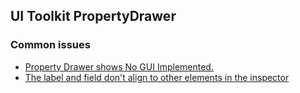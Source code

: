 ## UI Toolkit PropertyDrawer
### Common issues
- [Property Drawer shows No GUI Implemented.](UI%20Toolkit%20Requirements.md)
- [The label and field don't align to other elements in the inspector](UI%20Toolkit%20Aligned%20Field.md)